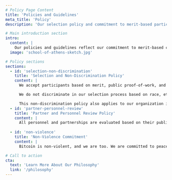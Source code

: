 ```yaml
---
# Policy Page Content
title: 'Policies and Guidelines'
meta_title: 'Policy'
description: 'Our selection policy and commitment to merit-based participation'

# Main introduction section
intro:
  content: |
    Our policies and guidelines reflect our commitment to merit-based collaboration, non-violence, and principled partnerships.
  image: 'school-of-athens-sketch.jpg'

# Policy sections
sections:
  - id: 'selection-non-discrimination'
    title: 'Selection and Non-Discrimination Policy'
    content: |
      We accept participants based on merit, public proof-of-work, and their alignment with our [philosophy](/philosophy). We welcome anyone with an [npub](https://npub.world/) and relevant public commit history.

      We do not discriminate in our selection process based on race, ethnicity, creed, color, age, national origin, ancestry, religion, political opinion, gender, sexual orientation, gender identity, disability, genetic information, veteran status, military status, or any other such status.

      This non-discrimination policy also applies to our organization internally, including officers, directors, board members, advisors, employees, and contractors.
  - id: 'partner-personnel-review'
    title: 'Partner and Personnel Review Policy'
    content: |
      All personnel and partnerships are evaluated based on their public record, professional conduct, and alignment with our commitment to open, merit-based collaboration and non-violent principles. We review our potential partners, employees, and contractors to ensure they do not support authoritarian or [partially-authoritarian](https://ourworldindata.org/grapher/political-regime) regimes. We are working on anti-authoritarian technology, i.e. systems that put the individual in charge as opposed to a third party. "Can't be evil" as opposed to "don't be evil."
  
  - id: 'non-violence'
    title: 'Non-Violence Commitment'
    content: |
      Bitcoin is non-violent, and we are too. We are committed to peaceful, voluntary interactions and reject the use of force or coercion in all our activities. Our organization operates on principles of voluntary cooperation, mutual respect, and peaceful collaboration.

# Call to action
cta:
  text: 'Learn More About Our Philosophy'
  link: '/philosophy'
---
```

